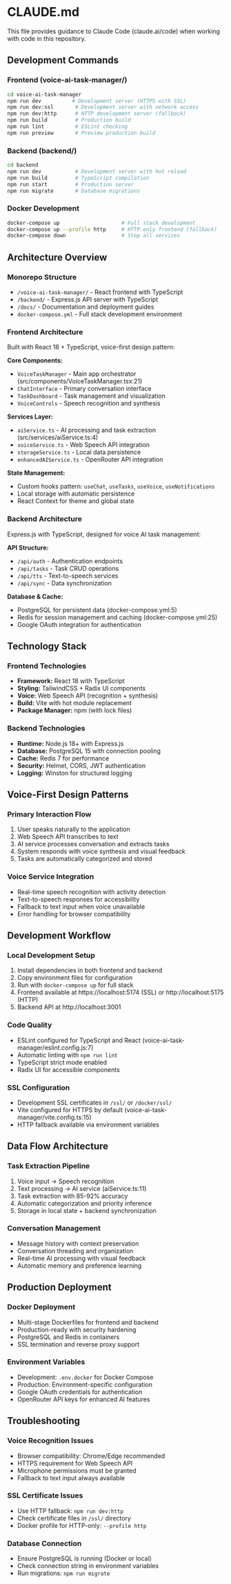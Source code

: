 # CLAUDE.md

This file provides guidance to Claude Code (claude.ai/code) when working with code in this repository.

## Development Commands

### Frontend (voice-ai-task-manager/)
```bash
cd voice-ai-task-manager
npm run dev          # Development server (HTTPS with SSL)
npm run dev:ssl       # Development server with network access
npm run dev:http      # HTTP development server (fallback)
npm run build         # Production build
npm run lint          # ESLint checking
npm run preview       # Preview production build
```

### Backend (backend/)
```bash
cd backend
npm run dev           # Development server with hot reload
npm run build         # TypeScript compilation
npm run start         # Production server
npm run migrate       # Database migrations
```

### Docker Development
```bash
docker-compose up                    # Full stack development
docker-compose up --profile http     # HTTP-only frontend (fallback)
docker-compose down                  # Stop all services
```

## Architecture Overview

### Monorepo Structure
- `/voice-ai-task-manager/` - React frontend with TypeScript
- `/backend/` - Express.js API server with TypeScript
- `/docs/` - Documentation and deployment guides
- `docker-compose.yml` - Full stack development environment

### Frontend Architecture
Built with React 18 + TypeScript, voice-first design pattern:

**Core Components:**
- `VoiceTaskManager` - Main app orchestrator (src/components/VoiceTaskManager.tsx:21)
- `ChatInterface` - Primary conversation interface
- `TaskDashboard` - Task management and visualization
- `VoiceControls` - Speech recognition and synthesis

**Services Layer:**
- `aiService.ts` - AI processing and task extraction (src/services/aiService.ts:4)
- `voiceService.ts` - Web Speech API integration
- `storageService.ts` - Local data persistence
- `enhancedAIService.ts` - OpenRouter API integration

**State Management:**
- Custom hooks pattern: `useChat`, `useTasks`, `useVoice`, `useNotifications`
- Local storage with automatic persistence
- React Context for theme and global state

### Backend Architecture
Express.js with TypeScript, designed for voice AI task management:

**API Structure:**
- `/api/auth` - Authentication endpoints
- `/api/tasks` - Task CRUD operations
- `/api/tts` - Text-to-speech services
- `/api/sync` - Data synchronization

**Database & Cache:**
- PostgreSQL for persistent data (docker-compose.yml:5)
- Redis for session management and caching (docker-compose.yml:25)
- Google OAuth integration for authentication

## Technology Stack

### Frontend Technologies
- **Framework:** React 18 with TypeScript
- **Styling:** TailwindCSS + Radix UI components
- **Voice:** Web Speech API (recognition + synthesis)
- **Build:** Vite with hot module replacement
- **Package Manager:** npm (with lock files)

### Backend Technologies
- **Runtime:** Node.js 18+ with Express.js
- **Database:** PostgreSQL 15 with connection pooling
- **Cache:** Redis 7 for performance
- **Security:** Helmet, CORS, JWT authentication
- **Logging:** Winston for structured logging

## Voice-First Design Patterns

### Primary Interaction Flow
1. User speaks naturally to the application
2. Web Speech API transcribes to text
3. AI service processes conversation and extracts tasks
4. System responds with voice synthesis and visual feedback
5. Tasks are automatically categorized and stored

### Voice Service Integration
- Real-time speech recognition with activity detection
- Text-to-speech responses for accessibility
- Fallback to text input when voice unavailable
- Error handling for browser compatibility

## Development Workflow

### Local Development Setup
1. Install dependencies in both frontend and backend
2. Copy environment files for configuration
3. Run with `docker-compose up` for full stack
4. Frontend available at https://localhost:5174 (SSL) or http://localhost:5175 (HTTP)
5. Backend API at http://localhost:3001

### Code Quality
- ESLint configured for TypeScript and React (voice-ai-task-manager/eslint.config.js:7)
- Automatic linting with `npm run lint`
- TypeScript strict mode enabled
- Radix UI for accessible components

### SSL Configuration
- Development SSL certificates in `/ssl/` or `/docker/ssl/`
- Vite configured for HTTPS by default (voice-ai-task-manager/vite.config.ts:15)
- HTTP fallback available via environment variables

## Data Flow Architecture

### Task Extraction Pipeline
1. Voice input → Speech recognition
2. Text processing → AI service (aiService.ts:11)
3. Task extraction with 85-92% accuracy
4. Automatic categorization and priority inference
5. Storage in local state + backend synchronization

### Conversation Management
- Message history with context preservation
- Conversation threading and organization
- Real-time AI processing with visual feedback
- Automatic memory and preference learning

## Production Deployment

### Docker Deployment
- Multi-stage Dockerfiles for frontend and backend
- Production-ready with security hardening
- PostgreSQL and Redis in containers
- SSL termination and reverse proxy support

### Environment Variables
- Development: `.env.docker` for Docker Compose
- Production: Environment-specific configuration
- Google OAuth credentials for authentication
- OpenRouter API keys for enhanced AI features

## Troubleshooting

### Voice Recognition Issues
- Browser compatibility: Chrome/Edge recommended
- HTTPS requirement for Web Speech API
- Microphone permissions must be granted
- Fallback to text input always available

### SSL Certificate Issues
- Use HTTP fallback: `npm run dev:http`
- Check certificate files in `/ssl/` directory
- Docker profile for HTTP-only: `--profile http`

### Database Connection
- Ensure PostgreSQL is running (Docker or local)
- Check connection string in environment variables
- Run migrations: `npm run migrate`